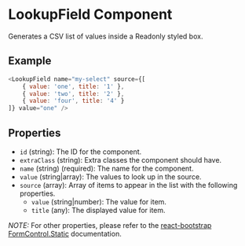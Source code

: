 # LookupField Component

Generates a CSV list of values inside a Readonly styled box.

## Example
```js
<LookupField name="my-select" source={[
	{ value: 'one', title: '1' },
	{ value: 'two', title: '2' },
	{ value: 'four', title: '4' }
]} value="one" />
```

## Properties

 * `id` (string): The ID for the component.
 * `extraClass` (string): Extra classes the component should have.
 * `name` (string) (required): The name for the component.
 * `value` (string|array): The values to look up in the source.
 * `source` (array): Array of items to appear in the list with the following properties.
   * `value` (string|number): The value for item.
   * `title` (any): The displayed value for item.

 _NOTE:_ For other properties, please refer to the [react-bootstrap FormControl.Static](https://react-bootstrap.github.io/components.html#forms-props-form-control-static) documentation.
